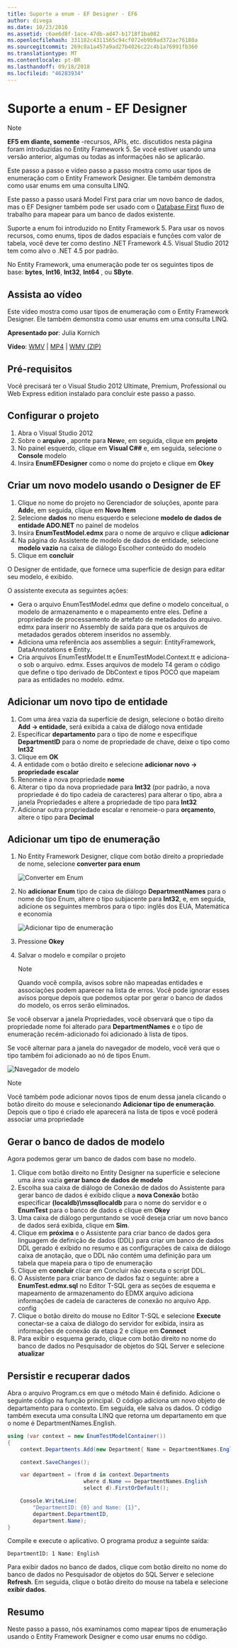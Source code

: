 ```yaml
---
title: Suporte a enum - EF Designer - EF6
author: divega
ms.date: 10/23/2016
ms.assetid: c6ae6d8f-1ace-47db-ad47-b1718f1ba082
ms.openlocfilehash: 331182c4311565c94cf072eb9b9ad372ac76180a
ms.sourcegitcommit: 269c8a1a457a9ad27b4026c22c4b1a76991fb360
ms.translationtype: MT
ms.contentlocale: pt-BR
ms.lasthandoff: 09/18/2018
ms.locfileid: "46283934"
---
```

# <a name="enum-support---ef-designer"></a>Suporte a enum - EF Designer
> [!NOTE]
> **EF5 em diante, somente** -recursos, APIs, etc. discutidos nesta página foram introduzidas no Entity Framework 5. Se você estiver usando uma versão anterior, algumas ou todas as informações não se aplicarão.

Este passo a passo e vídeo passo a passo mostra como usar tipos de enumeração com o Entity Framework Designer. Ele também demonstra como usar enums em uma consulta LINQ.

Este passo a passo usará Model First para criar um novo banco de dados, mas o EF Designer também pode ser usado com o [Database First](~/ef6/modeling/designer/workflows/database-first.md) fluxo de trabalho para mapear para um banco de dados existente.

Suporte a enum foi introduzido no Entity Framework 5. Para usar os novos recursos, como enums, tipos de dados espaciais e funções com valor de tabela, você deve ter como destino .NET Framework 4.5. Visual Studio 2012 tem como alvo o .NET 4.5 por padrão.

No Entity Framework, uma enumeração pode ter os seguintes tipos de base: **bytes**, **Int16**, **Int32**, **Int64** , ou **SByte**.

## <a name="watch-the-video"></a>Assista ao vídeo
Este vídeo mostra como usar tipos de enumeração com o Entity Framework Designer. Ele também demonstra como usar enums em uma consulta LINQ.

**Apresentado por**: Julia Kornich

**Vídeo**: [WMV](https://download.microsoft.com/download/0/7/A/07ADECC9-7893-415D-9F20-8B97D46A37EC/HDI-ITPro-MSDN-winvideo-enumwithdesiger.wmv) | [MP4](https://download.microsoft.com/download/0/7/A/07ADECC9-7893-415D-9F20-8B97D46A37EC/HDI-ITPro-MSDN-mp4video-enumwithdesiger.m4v) | [WMV (ZIP)](https://download.microsoft.com/download/0/7/A/07ADECC9-7893-415D-9F20-8B97D46A37EC/HDI-ITPro-MSDN-winvideo-enumwithdesiger.zip)

## <a name="pre-requisites"></a>Pré-requisitos

Você precisará ter o Visual Studio 2012 Ultimate, Premium, Professional ou Web Express edition instalado para concluir este passo a passo.

## <a name="set-up-the-project"></a>Configurar o projeto

1.  Abra o Visual Studio 2012
2.  Sobre o **arquivo** , aponte para **New**e, em seguida, clique em **projeto**
3.  No painel esquerdo, clique em **Visual C#\#** e, em seguida, selecione o **Console** modelo
4.  Insira **EnumEFDesigner** como o nome do projeto e clique em **Okey**

## <a name="create-a-new-model-using-the-ef-designer"></a>Criar um novo modelo usando o Designer de EF

1.  Clique no nome do projeto no Gerenciador de soluções, aponte para **Add**e, em seguida, clique em **Novo Item**
2.  Selecione **dados** no menu esquerdo e selecione **modelo de dados de entidade ADO.NET** no painel de modelos
3.  Insira **EnumTestModel.edmx** para o nome de arquivo e clique **adicionar**
4.  Na página do Assistente de modelo de dados de entidade, selecione **modelo vazio** na caixa de diálogo Escolher conteúdo do modelo
5.  Clique em **concluir**

O Designer de entidade, que fornece uma superfície de design para editar seu modelo, é exibido.

O assistente executa as seguintes ações:

-   Gera o arquivo EnumTestModel.edmx que define o modelo conceitual, o modelo de armazenamento e o mapeamento entre eles. Define a propriedade de processamento de artefato de metadados do arquivo. edmx para inserir no Assembly de saída para que os arquivos de metadados gerados obterem inseridos no assembly.
-   Adiciona uma referência aos assemblies a seguir: EntityFramework, DataAnnotations e Entity.
-   Cria arquivos EnumTestModel.tt e EnumTestModel.Context.tt e adiciona-o sob o arquivo. edmx. Esses arquivos de modelo T4 geram o código que define o tipo derivado de DbContext e tipos POCO que mapeiam para as entidades no modelo. edmx.

## <a name="add-a-new-entity-type"></a>Adicionar um novo tipo de entidade

1.  Com uma área vazia da superfície de design, selecione o botão direito **Add -&gt; entidade**, será exibida a caixa de diálogo nova entidade
2.  Especificar **departamento** para o tipo de nome e especifique **DepartmentID** para o nome de propriedade de chave, deixe o tipo como **Int32**
3.  Clique em **OK**
4.  A entidade com o botão direito e selecione **adicionar novo -&gt; propriedade escalar**
5.  Renomeie a nova propriedade **nome**
6.  Alterar o tipo da nova propriedade para **Int32** (por padrão, a nova propriedade é do tipo cadeia de caracteres) para alterar o tipo, abra a janela Propriedades e altere a propriedade de tipo para **Int32**
7.  Adicionar outra propriedade escalar e renomeie-o para **orçamento**, altere o tipo para **Decimal**

## <a name="add-an-enum-type"></a>Adicionar um tipo de enumeração

1.  No Entity Framework Designer, clique com botão direito a propriedade de nome, selecione **converter para enum**

    ![Converter em Enum](~/ef6/media/converttoenum.png)

2.  No **adicionar Enum** tipo de caixa de diálogo **DepartmentNames** para o nome do tipo Enum, altere o tipo subjacente para **Int32**, e, em seguida, adicione os seguintes membros para o tipo: inglês dos EUA, Matemática e economia

    ![Adicionar tipo de enumeração](~/ef6/media/addenumtype.png)

3.  Pressione **Okey**
4.  Salvar o modelo e compilar o projeto
    > [!NOTE]
    > Quando você compila, avisos sobre não mapeadas entidades e associações podem aparecer na lista de erros. Você pode ignorar esses avisos porque depois que podemos optar por gerar o banco de dados do modelo, os erros serão eliminados.

Se você observar a janela Propriedades, você observará que o tipo da propriedade nome foi alterado para **DepartmentNames** e o tipo de enumeração recém-adicionado foi adicionado à lista de tipos.

Se você alternar para a janela do navegador de modelo, você verá que o tipo também foi adicionado ao nó de tipos Enum.

![Navegador de modelo](~/ef6/media/modelbrowser.png)

>[!NOTE]
> Você também pode adicionar novos tipos de enum dessa janela clicando o botão direito do mouse e selecionando **Adicionar tipo de enumeração**. Depois que o tipo é criado ele aparecerá na lista de tipos e você poderá associar uma propriedade

## <a name="generate-database-from-model"></a>Gerar o banco de dados de modelo

Agora podemos gerar um banco de dados com base no modelo.

1.  Clique com botão direito no Entity Designer na superfície e selecione uma área vazia **gerar banco de dados de modelo**
2.  Escolha sua caixa de diálogo de Conexão de dados do Assistente para gerar banco de dados é exibido clique a **nova Conexão** botão especificar **(localdb)\\mssqllocaldb** para o nome do servidor e o  **EnumTest** para o banco de dados e clique em **Okey**
3.  Uma caixa de diálogo perguntando se você deseja criar um novo banco de dados será exibida, clique em **Sim**.
4.  Clique em **próxima** e o Assistente para criar banco de dados gera linguagem de definição de dados (DDL) para criar um banco de dados DDL gerado é exibido no resumo e as configurações de caixa de diálogo caixa de anotação, que o DDL não contém uma definição para um tabela que mapeia para o tipo de enumeração
5.  Clique em **concluir** clicar em Concluir não executa o script DDL.
6.  O Assistente para criar banco de dados faz o seguinte: abre a **EnumTest.edmx.sql** no Editor T-SQL gera as seções de esquema e mapeamento de armazenamento do EDMX arquivo adiciona informações de cadeia de caracteres de conexão no arquivo App. config
7.  Clique o botão direito do mouse no Editor T-SQL e selecione **Execute** conectar-se a caixa de diálogo do servidor for exibida, insira as informações de conexão da etapa 2 e clique em **Connect**
8.  Para exibir o esquema gerado, clique com botão direito no nome do banco de dados no Pesquisador de objetos do SQL Server e selecione **atualizar**

## <a name="persist-and-retrieve-data"></a>Persistir e recuperar dados

Abra o arquivo Program.cs em que o método Main é definido. Adicione o seguinte código na função principal. O código adiciona um novo objeto de departamento para o contexto. Em seguida, ele salva os dados. O código também executa uma consulta LINQ que retorna um departamento em que o nome é DepartmentNames.English.

``` csharp
using (var context = new EnumTestModelContainer())
{
    context.Departments.Add(new Department{ Name = DepartmentNames.English });

    context.SaveChanges();

    var department = (from d in context.Departments
                        where d.Name == DepartmentNames.English
                        select d).FirstOrDefault();

    Console.WriteLine(
        "DepartmentID: {0} and Name: {1}",
        department.DepartmentID,  
        department.Name);
}
```

Compile e execute o aplicativo. O programa produz a seguinte saída:

```
DepartmentID: 1 Name: English
```

Para exibir dados no banco de dados, clique com botão direito no nome do banco de dados no Pesquisador de objetos do SQL Server e selecione **Refresh**. Em seguida, clique o botão direito do mouse na tabela e selecione **exibir dados**.

## <a name="summary"></a>Resumo

Neste passo a passo, nós examinamos como mapear tipos de enumeração usando o Entity Framework Designer e como usar enums no código. 
